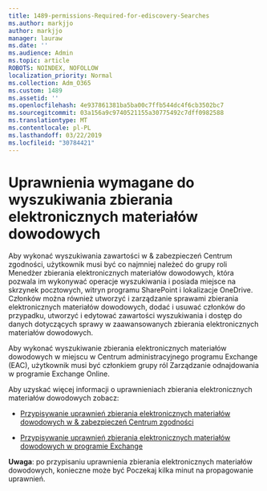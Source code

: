 ```yaml
---
title: 1489-permissions-Required-for-ediscovery-Searches
ms.author: markjjo
author: markjjo
manager: lauraw
ms.date: ''
ms.audience: Admin
ms.topic: article
ROBOTS: NOINDEX, NOFOLLOW
localization_priority: Normal
ms.collection: Adm_O365
ms.custom: 1489
ms.assetid: ''
ms.openlocfilehash: 4e937861381ba5ba00c7ffb544dc4f6cb3502bc7
ms.sourcegitcommit: 03a156a9c9740521155a30775492c7dff0982588
ms.translationtype: MT
ms.contentlocale: pl-PL
ms.lasthandoff: 03/22/2019
ms.locfileid: "30784421"
---
```

# <a name="permissions-required-for-ediscovery-searches"></a>Uprawnienia wymagane do wyszukiwania zbierania elektronicznych materiałów dowodowych

Aby wykonać wyszukiwania zawartości w & zabezpieczeń Centrum zgodności, użytkownik musi być co najmniej należeć do grupy roli Menedżer zbierania elektronicznych materiałów dowodowych, która pozwala im wykonywać operacje wyszukiwania i posiada miejsce na skrzynek pocztowych, witryn programu SharePoint i lokalizacje OneDrive. Członków można również utworzyć i zarządzanie sprawami zbierania elektronicznych materiałów dowodowych, dodać i usuwać członków do przypadku, utworzyć i edytować zawartości wyszukiwania i dostęp do danych dotyczących sprawy w zaawansowanych zbierania elektronicznych materiałów dowodowych.

Aby wykonać wyszukiwanie zbierania elektronicznych materiałów dowodowych w miejscu w Centrum administracyjnego programu Exchange (EAC), użytkownik musi być członkiem grupy ról Zarządzanie odnajdowania w programie Exchange Online.

Aby uzyskać więcej informacji o uprawnieniach zbierania elektronicznych materiałów dowodowych zobacz: 

- [Przypisywanie uprawnień zbierania elektronicznych materiałów dowodowych w & zabezpieczeń Centrum zgodności](https://docs.microsoft.com/office365/securitycompliance/assign-ediscovery-permissions)

- [Przypisywanie uprawnień zbierania elektronicznych materiałów dowodowych w programie Exchange](https://docs.microsoft.com/exchange/security-and-compliance/in-place-ediscovery/assign-ediscovery-permissions)

**Uwaga**: po przypisaniu uprawnienia zbierania elektronicznych materiałów dowodowych, konieczne może być Poczekaj kilka minut na propagowanie uprawnień.
